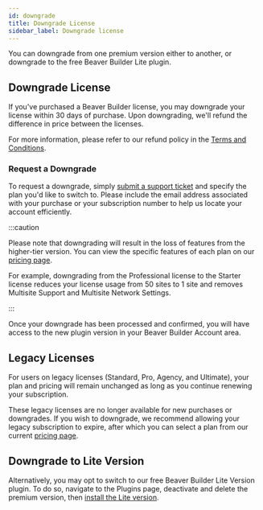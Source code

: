 ```yaml
---
id: downgrade
title: Downgrade License
sidebar_label: Downgrade license
---
```


You can downgrade from one premium version either to another, or downgrade to the free Beaver Builder Lite plugin.

## Downgrade License

If you've purchased a Beaver Builder license, you may downgrade your license within 30 days of purchase. Upon downgrading, we'll refund the difference in price between the licenses.

For more information, please refer to our refund policy in the [Terms and Conditions](https://www.wpbeaverbuilder.com/terms-and-conditions/).

### Request a Downgrade

To request a downgrade, simply [submit a support ticket](https://www.wpbeaverbuilder.com/beaver-builder-support/) and specify the plan you'd like to switch to. Please include the email address associated with your purchase or your subscription number to help us locate your account efficiently.

:::caution

Please note that downgrading will result in the loss of features from the higher-tier version. You can view the specific features of each plan on our [pricing page](https://www.wpbeaverbuilder.com/pricing/).

For example, downgrading from the Professional license to the Starter license reduces your license usage from 50 sites to 1 site and removes Multisite Support and Multisite Network Settings.

:::

Once your downgrade has been processed and confirmed, you will have access to the new plugin version in your Beaver Builder Account area.

## Legacy Licenses

For users on legacy licenses (Standard, Pro, Agency, and Ultimate), your plan and pricing will remain unchanged as long as you continue renewing your subscription.

These legacy licenses are no longer available for new purchases or downgrades. If you wish to downgrade, we recommend allowing your legacy subscription to expire, after which you can select a plan from our current [pricing page](https://www.wpbeaverbuilder.com/pricing/).

## Downgrade to Lite Version

Alternatively, you may opt to switch to our free Beaver Builder Lite Version plugin. To do so, navigate to the Plugins page, deactivate and delete the premium version, then [install the Lite version](https://wordpress.org/plugins/beaver-builder-lite-version/).
